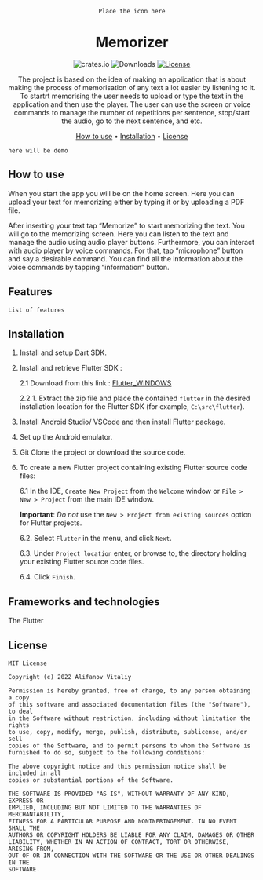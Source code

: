 <div align="center">

   `Place the icon here`
   
# Memorizer

![crates.io][crates.io-badge]
![Downloads][downloads-badge]
[![License][license-badge]][license]

The project is based on the idea of making an application that is about making the process of 
memorisation of any text a lot easier by listening to it. To startrt memorising the user needs to 
upload or type the text in the application and then use the player. The user can use the screen or 
voice commands to manage the number of repetitions per sentence, stop/start the audio, go to the 
next sentence, and etc.

[How to use](#how-to-use) •
[Installation](#installation) •
[License](#license)

</div>

`here will be demo`

## **How to use**

When you start the app you will be on the home screen. Here you can upload your text for memorizing 
either by typing it or by uploading a PDF file.

After inserting your text tap “Memorize” to start memorizing the text. You will go to the 
memorizing screen. Here you can listen to the text and manage the audio using audio player buttons. 
Furthermore, you can interact with audio player by voice commands. For that, tap “microphone” 
button and say a desirable command. You can find all the information about the voice commands 
by tapping “information” button.

## **Features**

`List of features`

## **Installation**

1. Install and setup Dart SDK.
2. Install and retrieve Flutter SDK :

   2.1 Download from this link : [Flutter_WINDOWS](https://storage.googleapis.com/flutter_infra_release/releases/stable/windows/flutter_windows_3.0.3-stable.zip)

   2.2 1. Extract the zip file and place the contained `flutter` in the desired installation 
location for the Flutter SDK (for example, `C:\src\flutter`).

3. Install Android Studio/ VSCode and then install Flutter package.
4. Set up the Android emulator.
5. Git Clone the project or download the source code.
6. To create a new Flutter project containing existing Flutter source code files:

   6.1 In the IDE, `Create New Project` from the `Welcome` window or `File > New > Project` 
from the main IDE window.

   **Important**: *Do not* use the `New > Project from existing sources` option for Flutter projects.

   6.2. Select `Flutter` in the menu, and click `Next`.

   6.3. Under `Project location` enter, or browse to, the directory holding your existing 
Flutter source code files.

   6.4. Click `Finish`.

## **Frameworks and technologies**

The Flutter

## **License**
```
MIT License

Copyright (c) 2022 Alifanov Vitaliy

Permission is hereby granted, free of charge, to any person obtaining a copy
of this software and associated documentation files (the "Software"), to deal
in the Software without restriction, including without limitation the rights
to use, copy, modify, merge, publish, distribute, sublicense, and/or sell
copies of the Software, and to permit persons to whom the Software is
furnished to do so, subject to the following conditions:

The above copyright notice and this permission notice shall be included in all
copies or substantial portions of the Software.

THE SOFTWARE IS PROVIDED "AS IS", WITHOUT WARRANTY OF ANY KIND, EXPRESS OR
IMPLIED, INCLUDING BUT NOT LIMITED TO THE WARRANTIES OF MERCHANTABILITY,
FITNESS FOR A PARTICULAR PURPOSE AND NONINFRINGEMENT. IN NO EVENT SHALL THE
AUTHORS OR COPYRIGHT HOLDERS BE LIABLE FOR ANY CLAIM, DAMAGES OR OTHER
LIABILITY, WHETHER IN AN ACTION OF CONTRACT, TORT OR OTHERWISE, ARISING FROM,
OUT OF OR IN CONNECTION WITH THE SOFTWARE OR THE USE OR OTHER DEALINGS IN THE
SOFTWARE.
```

[crates.io-badge]: https://img.shields.io/crates/v/zoxide?style=flat-square
[downloads-badge]: https://img.shields.io/endpoint?color=bright-green&label=downloads&style=flat-square&cacheSeconds=3600&url=https%3A%2F%2Fzoxide-dl-rlvir7rbe5ac.runkit.sh%2F
[crates.io]: https://crates.io/crates/zoxide

[license-badge]: https://img.shields.io/github/license/ajeetdsouza/zoxide?color=lightgray&style=flat-square
[license]: https://github.com/ajeetdsouza/zoxide/blob/main/LICENSE
